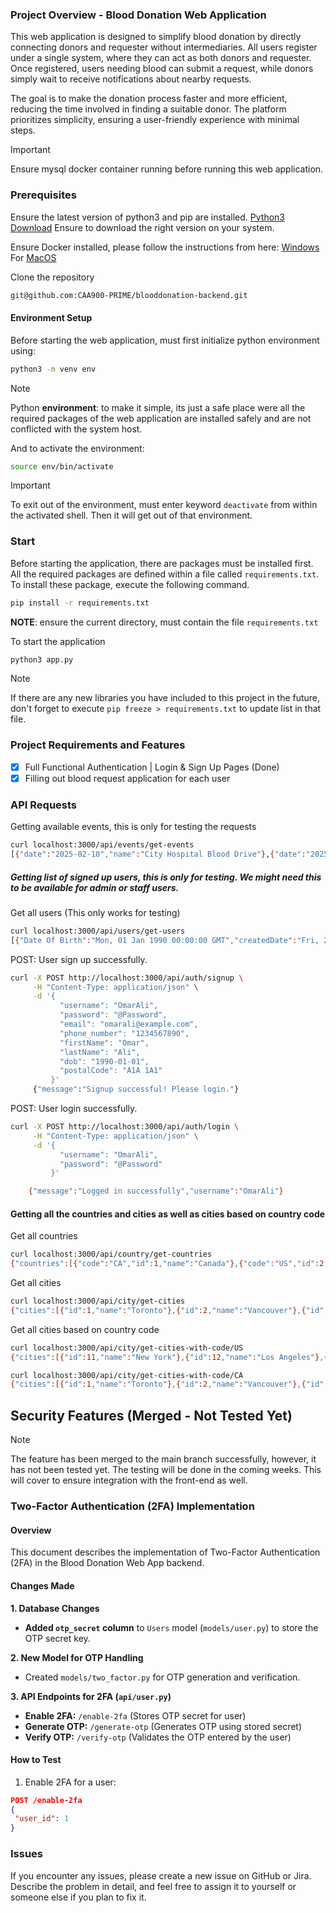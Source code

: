 ### Project Overview - Blood Donation Web Application

This web application is designed to simplify blood donation by directly connecting donors and requester without intermediaries. All users register under a single system, where they can act as both donors and requester. Once registered, users needing blood can submit a request, while donors simply wait to receive notifications about nearby requests.

The goal is to make the donation process faster and more efficient, reducing the time involved in finding a suitable donor. The platform prioritizes simplicity, ensuring a user-friendly experience with minimal steps.

>[!IMPORTANT]
>Ensure mysql docker container running before running this web application.
### Prerequisites
Ensure the latest version of python3 and pip are installed. [Python3 Download](https://www.python.org/downloads/) Ensure to download the right version on your system.

Ensure Docker installed, please follow the instructions from here: [Windows](https://docs.docker.com/desktop/setup/install/windows-install/) For [MacOS](https://docs.docker.com/desktop/setup/install/mac-install/)

Clone the repository

```bash
git@github.com:CAA900-PRIME/blooddonation-backend.git
```
#### Environment Setup
Before starting the web application, must first initialize python environment using:

```bash
python3 -m venv env
```

>[!NOTE]
>Python **environment**: to make it simple, its just a safe place were all the required packages of the web application are installed safely and are not conflicted with the system host.

And to activate the environment: 

```bash
source env/bin/activate
```

>[!IMPORTANT]
>To exit out of the environment, must enter keyword `deactivate` from within the activated shell. Then it will get out of that environment.

### Start

Before starting the application, there are packages must be installed first. All the required packages are defined within a file called `requirements.txt`. To install these package, execute the following command.

```bash
pip install -r requirements.txt
```

**NOTE**: ensure the current directory, must contain the file `requirements.txt`

To start the application 

```bash
python3 app.py
```

>[!NOTE]
>If there are any new libraries you have included to this project in the future, don't forget to execute `pip freeze > requirements.txt` to update list in that file.
### Project Requirements and Features

- [x] Full Functional Authentication | Login & Sign Up Pages (Done)
- [x] Filling out blood request application for each user
### API Requests
Getting available events, this is only for testing the requests
```bash
curl localhost:3000/api/events/get-events
[{"date":"2025-02-10","name":"City Hospital Blood Drive"},{"date":"2025-02-15","name":"Community Center Donation Day"},{"date":"2025-02-20","name":"University Blood Donation Camp"}]
```

##### Getting list of signed up users, this is only for testing. We might need this to be available for admin or staff users.

Get all users (This only works for testing)
```bash
curl localhost:3000/api/users/get-users  
[{"Date Of Birth":"Mon, 01 Jan 1990 00:00:00 GMT","createdDate":"Fri, 21 Feb 2025 20:26:41 GMT","email":"omarali@example.com","firstName":"Omar","id":1,"lastLoggedIn":null,"lastName":"Ali","phone_number":"1234567890","postalCode":"A1A 1A1","username":"OmarAli","verifiedDate":null}]
```

POST: User sign up successfully. 
```bash
curl -X POST http://localhost:3000/api/auth/signup \
     -H "Content-Type: application/json" \
     -d '{
           "username": "OmarAli",
           "password": "@Password",
           "email": "omarali@example.com",
           "phone_number": "1234567890",
           "firstName": "Omar",
           "lastName": "Ali",
           "dob": "1990-01-01",
           "postalCode": "A1A 1A1"
         }'
     {"message":"Signup successful! Please login."}
```

POST: User login successfully.
```bash
curl -X POST http://localhost:3000/api/auth/login \
     -H "Content-Type: application/json" \
     -d '{
           "username": "OmarAli",
           "password": "@Password"
         }'

    {"message":"Logged in successfully","username":"OmarAli"}
```

#### Getting all the countries and cities as well as cities based on country code

Get all countries
```bash
curl localhost:3000/api/country/get-countries
{"countries":[{"code":"CA","id":1,"name":"Canada"},{"code":"US","id":2,"name":"United States"}]}
```

Get all cities
```bash
curl localhost:3000/api/city/get-cities
{"cities":[{"id":1,"name":"Toronto"},{"id":2,"name":"Vancouver"},{"id":3,"name":"Montreal"},{"id":4,"name":"Calgary"},{"id":5,"name":"Edmonton"},{"id":6,"name":"Ottawa"},{"id":7,"name":"Winnipeg"},{"id":8,"name":"Quebec City"},{"id":9,"name":"Halifax"},{"id":10,"name":"Saskatoon"},{"id":11,"name":"New York"},{"id":12,"name":"Los Angeles"},{"id":13,"name":"Chicago"},{"id":14,"name":"Houston"},{"id":15,"name":"Phoenix"},{"id":16,"name":"Philadelphia"},{"id":17,"name":"San Antonio"},{"id":18,"name":"San Diego"},{"id":19,"name":"Dallas"},{"id":20,"name":"San Jose"}]}
```

Get all cities based on country code
```bash
curl localhost:3000/api/city/get-cities-with-code/US
{"cities":[{"id":11,"name":"New York"},{"id":12,"name":"Los Angeles"},{"id":13,"name":"Chicago"},{"id":14,"name":"Houston"},{"id":15,"name":"Phoenix"},{"id":16,"name":"Philadelphia"},{"id":17,"name":"San Antonio"},{"id":18,"name":"San Diego"},{"id":19,"name":"Dallas"},{"id":20,"name":"San Jose"}]}

curl localhost:3000/api/city/get-cities-with-code/CA
{"cities":[{"id":1,"name":"Toronto"},{"id":2,"name":"Vancouver"},{"id":3,"name":"Montreal"},{"id":4,"name":"Calgary"},{"id":5,"name":"Edmonton"},{"id":6,"name":"Ottawa"},{"id":7,"name":"Winnipeg"},{"id":8,"name":"Quebec City"},{"id":9,"name":"Halifax"},{"id":10,"name":"Saskatoon"}]}
```

## Security Features (Merged - Not Tested Yet)

>[!NOTE]
The feature has been merged to the main branch successfully, however, it has not been tested yet. The testing will be done in the coming weeks. This will cover to ensure integration with the front-end as well.

### Two-Factor Authentication (2FA) Implementation
#### Overview
This document describes the implementation of Two-Factor Authentication (2FA) in the Blood Donation Web App backend.

#### Changes Made

**1. Database Changes**
- **Added `otp_secret` column** to `Users` model (`models/user.py`) to store the OTP secret key.

**2. New Model for OTP Handling**
- Created `models/two_factor.py` for OTP generation and verification.

**3. API Endpoints for 2FA (`api/user.py`)**
- **Enable 2FA:** `/enable-2fa` (Stores OTP secret for user)
- **Generate OTP:** `/generate-otp` (Generates OTP using stored secret)
- **Verify OTP:** `/verify-otp` (Validates the OTP entered by the user)

#### How to Test
1. Enable 2FA for a user:
```json
POST /enable-2fa
{
 "user_id": 1
}
```

### Issues
If you encounter any issues, please create a new issue on GitHub or Jira. Describe the problem in detail, and feel free to assign it to yourself or someone else if you plan to fix it.
